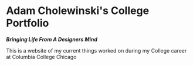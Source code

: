 # Adam Cholewinski's College Portfolio
*****Bringing Life From A Designers Mind*****

This is a website of my current things worked on during my
College career at Columbia College Chicago
